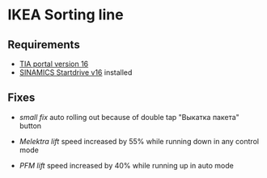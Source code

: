 # IKEA Sorting line

## Requirements

- [TIA portal version 16](https://support.industry.siemens.com/cs/document/109761045/simatic-step-7-and-wincc-v16-trial-download?dti=0&lc=en-AF#!)
- [SINAMICS Startdrive v16](https://support.industry.siemens.com/cs/document/109760845/sinamics-startdrive-v16?dti=0&lc=en-WW) installed

## Fixes

- _small fix_ auto rolling out because of double tap "Выкатка пакета" button

- _Melektra lift_ speed increased by 55% while running down in any control mode

- _PFM lift_ speed increased by 40% while running up in auto mode
